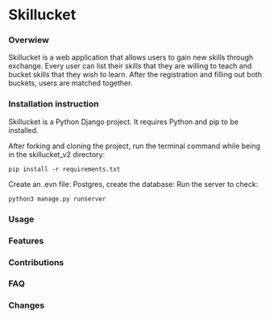 # Skillucket

### Overwiew
Skillucket is a web application that allows users to gain new skills through exchange. 
Every user can list their skills that they are willing to teach and 
bucket skills that they wish to learn. After the registration and filling out both buckets, users are matched 
together. 

### Installation instruction
Skillucket is a Python Django project. It requires Python and pip to be installed.

After forking and cloning the project, run the terminal command while being in the skillucket_v2 directory:

```
pip install -r requirements.txt
```

Create an .evn file:
Postgres, create the database:
Run the server to check: 
```commandline
python3 manage.py runserver
```

### Usage

### Features

### Contributions

### FAQ

### Changes